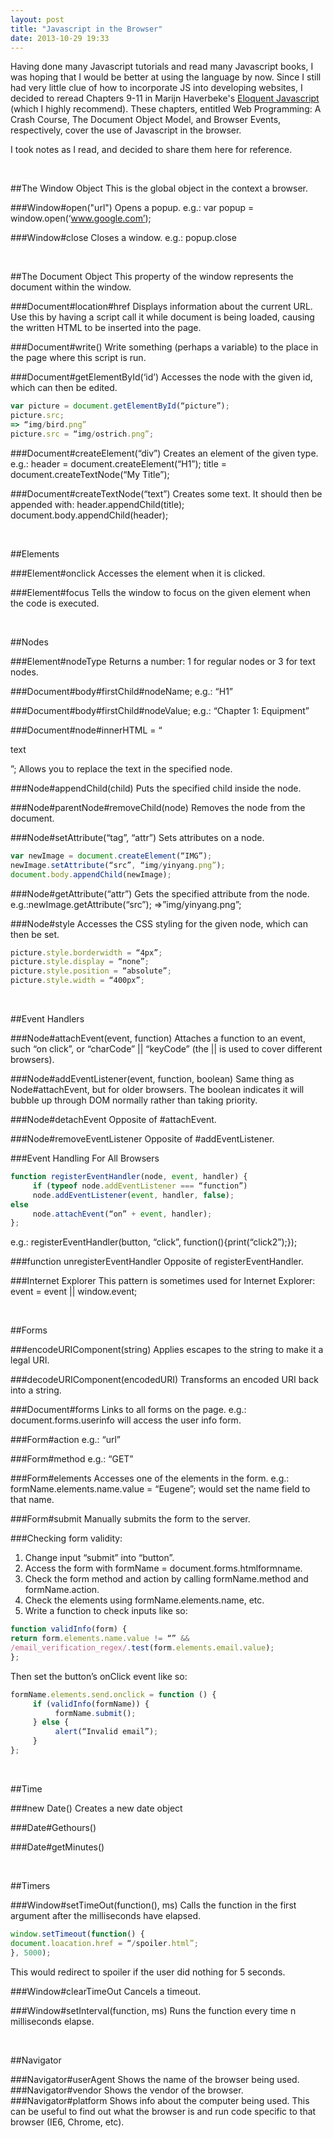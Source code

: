 ```yaml
---
layout: post
title: "Javascript in the Browser"
date: 2013-10-29 19:33
---
```


Having done many Javascript tutorials and read many Javascript books, I was hoping that I would be better at using the language by now. Since I still had very little clue of how to incorporate JS into developing websites, I decided to reread Chapters 9-11 in Marijn Haverbeke's [Eloquent Javascript](http://www.amazon.com/Eloquent-JavaScript-Modern-Introduction-Programming/dp/1593272820/ref=sr_1_1?ie=UTF8&qid=1383098181&sr=8-1&keywords=eloquent+javascript) (which I highly recommend). These chapters, entitled Web Programming: A Crash Course, The Document Object Model, and Browser Events, respectively, cover the use of Javascript in the browser.

I took notes as I read, and decided to share them here for reference.

<br />

##The Window Object
This is the global object in the context a browser.

###Window#open("url")
Opens a popup.
e.g.: var popup = window.open(‘www.google.com’);

###Window#close
Closes a window.
e.g.: popup.close

<br />

##The Document Object
This property of the window represents the document within the window.

###Document#location#href
Displays information about the current URL. Use this by having a script call it while document is being loaded, causing the written HTML to be inserted into the page.

###Document#write()
Write something (perhaps a variable) to the place in the page where this script is run.

###Document#getElementById(‘id’)
Accesses the node with the given id, which can then be edited.

```javascript example
var picture = document.getElementById(“picture”);
picture.src;
=> “img/bird.png”
picture.src = “img/ostrich.png”;
```

###Document#createElement(“div”)
Creates an element of the given type.
e.g.: header = document.createElement(“H1”);
title = document.createTextNode(“My Title”);

###Document#createTextNode(“text”)
Creates some text. It should then be appended with:
header.appendChild(title);
document.body.appendChild(header);


<br />

##Elements


###Element#onclick
Accesses the element when it is clicked.

###Element#focus
Tells the window to focus on the given element when the code is executed.


<br />

##Nodes


###Element#nodeType
Returns a number: 1 for regular nodes or 3 for text nodes.

###Document#body#firstChild#nodeName;
e.g.: “H1”

###Document#body#firstChild#nodeValue;
e.g.: “Chapter 1: Equipment”

###Document#node#innerHTML = “<p>text</p>”;
Allows you to replace the text in the specified node.

###Node#appendChild(child)
Puts the specified child inside the node.

###Node#parentNode#removeChild(node)
Removes the node from the document.

###Node#setAttribute(“tag”, “attr”)
Sets attributes on a node.

```javascript example
var newImage = document.createElement(“IMG”);
newImage.setAttribute(“src”, “img/yinyang.png”);
document.body.appendChild(newImage);
```

###Node#getAttribute(“attr”)
Gets the specified attribute from the node.
e.g.:newImage.getAttribute(“src”);
=>”img/yinyang.png”;

###Node#style
Accesses the CSS styling for the given node, which can then be set.

```javascript example
picture.style.borderwidth = “4px”;
picture.style.display = “none”;
picture.style.position = “absolute”;
picture.style.width = “400px”;
```

<br />

##Event Handlers

###Node#attachEvent(event, function)
Attaches a function to an event, such “on click”, or “charCode” || “keyCode” (the || is used to cover different browsers).

###Node#addEventListener(event, function, boolean)
Same thing as Node#attachEvent, but for older browsers. The boolean indicates it will bubble up through DOM normally rather than taking priority.

###Node#detachEvent
Opposite of #attachEvent.


###Node#removeEventListener
Opposite of #addEventListener.


###Event Handling For All Browsers

```javascript example
function registerEventHandler(node, event, handler) {
     if (typeof node.addEventListener === “function”)
     node.addEventListener(event, handler, false);
else
     node.attachEvent(“on” + event, handler);
};
```

e.g.: registerEventHandler(button, “click”, function(){print(“click2”);});

###function unregisterEventHandler
Opposite of registerEventHandler.

###Internet Explorer
This pattern is sometimes used for Internet Explorer:
event = event || window.event;




<br />

##Forms

###encodeURIComponent(string)
Applies escapes to the string to make it a legal URI.

###decodeURIComponent(encodedURI)
Transforms an encoded URI back into a string.

###Document#forms
Links to all forms on the page.
e.g.: document.forms.userinfo will access the user info form.

###Form#action
e.g.: “url”

###Form#method
e.g.: “GET”

###Form#elements
Accesses one of the elements in the form.
e.g.: formName.elements.name.value = “Eugene”; would set the name field to that name.

###Form#submit
Manually submits the form to the server.

###Checking form validity:
  1. Change input “submit” into “button”.
  2. Access the form with formName = document.forms.htmlformname.
  3. Check the form method and action by calling formName.method and formName.action.
  4. Check the elements using formName.elements.name, etc.
  5. Write a function to check inputs like so:

```javascript example
function validInfo(form) {
return form.elements.name.value != “” &&
/email_verification_regex/.test(form.elements.email.value);
};
```

  Then set the button’s onClick event like so:

```javascript example
formName.elements.send.onclick = function () {
     if (validInfo(formName)) {
          formName.submit();
     } else {
          alert(“Invalid email”);
     }
};
```

<br />

##Time


###new Date()
Creates a new date object

###Date#Gethours()
<br />

###Date#getMinutes()





<br />

##Timers

###Window\#setTimeOut\(function\(\), ms\)
Calls the function in the first argument after the milliseconds have elapsed.

```javascript example
window.setTimeout(function() {
document.loacation.href = “/spoiler.html”;
}, 5000);
```
This would redirect to spoiler if the user did nothing for 5 seconds.

###Window#clearTimeOut
Cancels a timeout.

###Window#setInterval(function, ms)
Runs the function every time n milliseconds elapse.


<br />

##Navigator

###Navigator#userAgent
Shows the name of the browser being used.
###Navigator#vendor
Shows the vendor of the browser.
###Navigator#platform
Shows info about the computer being used. This can be useful to find out what the browser is and run code specific to that browser (IE6, Chrome, etc).

